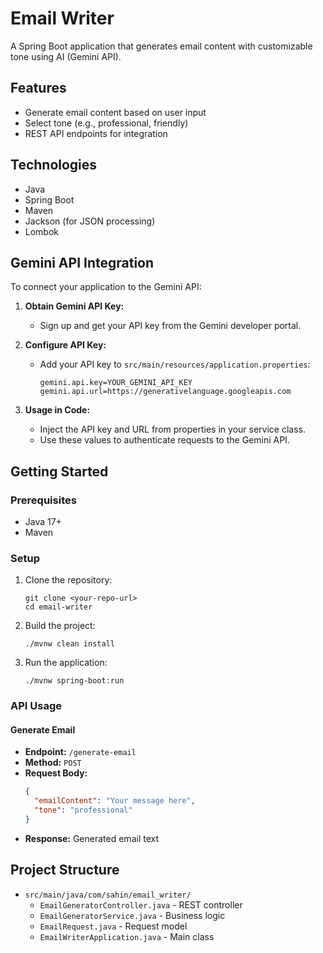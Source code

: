 # Email Writer

A Spring Boot application that generates email content with customizable tone using AI (Gemini API).

## Features

- Generate email content based on user input
- Select tone (e.g., professional, friendly)
- REST API endpoints for integration

## Technologies

- Java
- Spring Boot
- Maven
- Jackson (for JSON processing)
- Lombok

## Gemini API Integration

To connect your application to the Gemini API:

1. **Obtain Gemini API Key:**
   - Sign up and get your API key from the Gemini developer portal.

2. **Configure API Key:**
   - Add your API key to `src/main/resources/application.properties`:
     ```properties
     gemini.api.key=YOUR_GEMINI_API_KEY
     gemini.api.url=https://generativelanguage.googleapis.com
     ```

3. **Usage in Code:**
   - Inject the API key and URL from properties in your service class.
   - Use these values to authenticate requests to the Gemini API.



## Getting Started

### Prerequisites

- Java 17+
- Maven

### Setup

1. Clone the repository:
   ```
   git clone <your-repo-url>
   cd email-writer
   ```

2. Build the project:
   ```
   ./mvnw clean install
   ```

3. Run the application:
   ```
   ./mvnw spring-boot:run
   ```

### API Usage

#### Generate Email

- **Endpoint:** `/generate-email`
- **Method:** `POST`
- **Request Body:**
  ```json
  {
    "emailContent": "Your message here",
    "tone": "professional"
  }
  ```
- **Response:** Generated email text

## Project Structure

- `src/main/java/com/sahin/email_writer/`
  - `EmailGeneratorController.java` - REST controller
  - `EmailGeneratorService.java` - Business logic
  - `EmailRequest.java` - Request model
  - `EmailWriterApplication.java` - Main class
